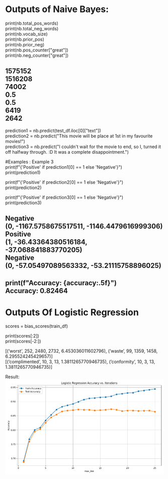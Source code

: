 # Outputs of Naive Bayes:

print(nb.total_pos_words)\
print(nb.total_neg_words)\
print(nb.vocab_size)\
print(nb.prior_pos)\
print(nb.prior_neg)\
print(nb.pos_counter["great"])\
print(nb.neg_counter["great"])

1575152\
1516208\
74002\
0.5\
0.5\
6419\
2642
--------------------------------------

prediction1 = nb.predict(test_df.iloc[0]["text"])\
prediction2 = nb.predict("This movie will be place at 1st in my favourite movies!")\
prediction3 = nb.predict("I couldn't wait for the movie to end, so I, turned it off halfway through. :D It was a complete disappointment.")

#Examples : Example 3\
print(f"{'Positive' if prediction1[0] == 1 else 'Negative'}")\
print(prediction1)

print(f"{'Positive' if prediction2[0] == 1 else 'Negative'}")\
print(prediction2)

print(f"{'Positive' if prediction3[0] == 1 else 'Negative'}")\
print(prediction3)

Negative\
(0, -1167.5758675517511, -1146.4479616999306)\
Positive\
(1, -36.43364380516184, -37.068841883770205)\
Negative\
(0, -57.05497089563332, -53.21115758896025)
-----------------------------------------------
print(f"Accuracy: {accuracy:.5f}")\
Accuracy: 0.82464
--------------------------------
# Outputs Of Logistic Regression

scores = bias_scores(train_df)

print(scores[:2])\
print(scores[-2:])

[(’worst’, 252, 2480, 2732, 6.453036011602796), (’waste’, 99, 1359, 1458, 6.295524245429657)]\
[(’complimented’, 10, 3, 13, 1.3811265770946735), (’conformity’, 10, 3, 13, 1.3811265770946735)]


Result:
![plot](https://github.com/yusufemircomert/NLP-Assignment-IMDB-Review/blob/main/LR_Result.png?raw=true)

